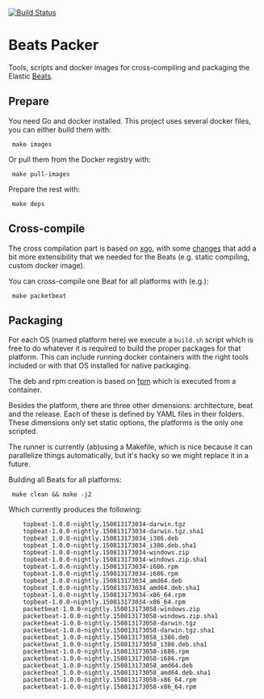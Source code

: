 [![Build Status](https://travis-ci.org/elastic/beats-packer.svg)](https://travis-ci.org/elastic/beats-packer)

# Beats Packer

Tools, scripts and docker images for cross-compiling and packaging the Elastic
[Beats](https://www.elastic.co/products/beats).

## Prepare

You need Go and docker installed. This project uses several docker files, you
can either build them with:

     make images

Or pull them from the Docker registry with:

     make pull-images

Prepare the rest with:

     make deps

## Cross-compile

The cross compilation part is based on [xgo](https://github.com/karalabe/xgo),
with some [changes](https://github.com/tsg/xgo) that add a bit more
extensibility that we needed for the Beats (e.g. static compiling, custom
docker image).

You can cross-compile one Beat for all platforms with (e.g.):

     make packetbeat

## Packaging

For each OS (named platform here) we execute a `build.sh` script which is
free to do whatever it is required to build the proper packages for that
platform. This can include running docker containers with the right tools
included or with that OS installed for native packaging.

The deb and rpm creation is based on [fpm](https://github.com/jordansissel/fpm)
which is executed from a container.

Besides the platform, there are three other dimensions: architecture,
beat and the release. Each of these is defined by YAML files in their folders.
These dimensions only set static options, the platforms is the only one
scripted.

The runner is currently (ab)using a Makefile, which is nice because it can
parallelize things automatically, but it's hacky so we might replace it in
a future.

Building all Beats for all platforms:

     make clean && make -j2

Which currently produces the following:

        topbeat-1.0.0-nightly.150813173034-darwin.tgz
        topbeat-1.0.0-nightly.150813173034-darwin.tgz.sha1
        topbeat_1.0.0-nightly.150813173034_i386.deb
        topbeat_1.0.0-nightly.150813173034_i386.deb.sha1
        topbeat-1.0.0-nightly.150813173034-windows.zip
        topbeat-1.0.0-nightly.150813173034-windows.zip.sha1
        topbeat-1.0.0-nightly.150813173034-i686.rpm
        topbeat-1.0.0-nightly.150813173034-i686.rpm
        topbeat_1.0.0-nightly.150813173034_amd64.deb
        topbeat_1.0.0-nightly.150813173034_amd64.deb.sha1
        topbeat-1.0.0-nightly.150813173034-x86_64.rpm
        topbeat-1.0.0-nightly.150813173034-x86_64.rpm
        packetbeat-1.0.0-nightly.150813173058-windows.zip
        packetbeat-1.0.0-nightly.150813173058-windows.zip.sha1
        packetbeat-1.0.0-nightly.150813173058-darwin.tgz
        packetbeat-1.0.0-nightly.150813173058-darwin.tgz.sha1
        packetbeat_1.0.0-nightly.150813173058_i386.deb
        packetbeat_1.0.0-nightly.150813173058_i386.deb.sha1
        packetbeat-1.0.0-nightly.150813173058-i686.rpm
        packetbeat-1.0.0-nightly.150813173058-i686.rpm
        packetbeat_1.0.0-nightly.150813173058_amd64.deb
        packetbeat_1.0.0-nightly.150813173058_amd64.deb.sha1
        packetbeat-1.0.0-nightly.150813173058-x86_64.rpm
        packetbeat-1.0.0-nightly.150813173058-x86_64.rpm
